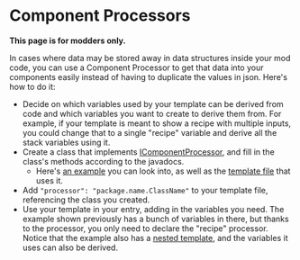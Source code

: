 # Component Processors
**This page is for modders only.**

In cases where data may be stored away in data structures inside your mod code, you can
use a Component Processor to get that data into your components easily instead of having
to duplicate the values in json. Here's how to do it:

* Decide on which variables used by your template can be derived from code and which
  variables you want to create to derive them from. For example, if your template is meant
  to show a recipe with multiple inputs, you could change that to a single "recipe"
  variable and derive all the stack variables using it.
* Create a class that implements
  [IComponentProcessor](https://github.com/Vazkii/Patchouli/blob/master/Xplat/src/main/java/vazkii/patchouli/api/IComponentProcessor.java),
  and fill in the class's methods according to the javadocs.
    * Here's [an
      example](https://github.com/Vazkii/Patchouli/blob/master/Xplat/src/main/java/vazkii/patchouli/client/book/template/test/RecipeTestProcessor.java)
      you can look into, as well as the [template
      file](https://github.com/Vazkii/Patchouli/blob/master/Xplat/src/main/resources/data/patchouli/patchouli_books/testbook2/en_us/templates/include/recipetest.json)
      that uses it.
* Add `"processor": "package.name.ClassName"` to your template file, referencing the class
  you created.
* Use your template in your entry, adding in the variables you need. The example shown
  previously has a bunch of variables in there, but thanks to the processor, you only need
  to declare the "recipe" processor. Notice that the example also has a [nested
  template](/docs/patchouli-advanced/template-nesting), and the variables it uses can also
  be derived.
